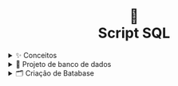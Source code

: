 <h1 align="center">
  📃<br>Script SQL
</h1>

<details>
<summary>✨ Conceitos</summary>

- Banco de Dados: São coleções de informações que se relacionam de forma que crie um sentido.

- Dados: Dados representam um ou mais significados que, de forma isolada, não conseguem ainda transmitir uma mensagem clara.

- Informações: São os dados devidamente tratados e analisados, produzindo conhecimento relevante.

- Conhecimento: É a informação com um contexto bem definido, processado de forma efetiva pelos profissionais.

- SGBD: Sistema de Gerenciamento de banco de dados (SGBD) é um software que incorpora e facilita as funções de definição, recuperação e alteração de dados em um Banco de Dados.

- Modelo de Organização:
## Modelo Hierárquico
<h6 align="center">
![Modelo Hierárquico](assets/images/modelo-hierarquico.png)
</h6>

## Modelo Rede
![Modelo Rede](assets/images/modelo-rede.png)

## Modelo Relacional
![Modelo Relacional](assets/images/modelo-relacional.png)

## Modelo Orientado a Objetos
![Modelo Orientado a Objetos](assets/images/modelo-orientado-objetos.png)

</details>

<details>
<summary>📒 Projeto de banco de dados</summary>

- Três níveis de abstração (necessário realizar o mapeamento entre os três modelos):

## Modelo Conceitual (DER)
![Modelo Conceitual (DER)](assets/images/modelo-der.png)

## Modelo Lógico (Esquema do BD)
![Modelo Lógico (Esquema do BD)](assets/images/modelo-logico.png)
## Modelo Físico (Script do BD em SQL)
![Modelo Físico (Script do BD em SQL)](assets/images/modelo-fisico.png)

</details>

<details>
<summary>🗂️ Criação de Batabase</summary>
- Comunicação do Banco de Dados H2: `resources/application.properties`

    ```
    spring.datasource.url=jdbc:h2:mem:testdb
    spring.datasource.username=sa
    spring.datasource.password=

    spring.h2.console.enabled=true
    spring.h2.console.path=/h2-console

    spring.jpa.show-sql=true
    spring.jpa.properties.hibernate.format_sql=true
    ```
</details>
